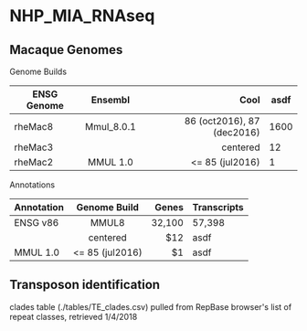 # NHP_MIA_RNAseq


## Macaque Genomes

Genome Builds 

|ENSG Genome   | Ensembl       | Cool  | asdf |
|------------- |:-------------:| -----:|------|
|rheMac8       | Mmul_8.0.1    | 86 (oct2016), 87 (dec2016) | 1600 |
|rheMac3       |               | centered      |   12 |
|rheMac2       | MMUL 1.0      | <= 85 (jul2016)      |    1 |


Annotations

| Annotation        | Genome Build        | Genes  | Transcripts |
| ------------- |:-------------:| -----:|-----|
| ENSG v86      |MMUL8  | 32,100 | 57,398 |
|               | centered      |   $12 | asdf|
| MMUL 1.0 | <= 85 (jul2016)      |    $1 | asdf|



## Transposon identification

clades table (./tables/TE_clades.csv) pulled from RepBase browser's list of repeat classes, retrieved 1/4/2018
